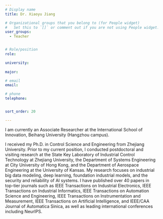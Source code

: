 ```yaml
---
# Display name
title: Dr. Xiaoyu Jiang

# Organizational groups that you belong to (for People widget)
#   Set this to `[]` or comment out if you are not using People widget.
user_groups:
  - Teacher


# Role/position
role: 

university: 
  
major: 

# email 
email:

# phone 
telephone:


sort_order: 20

---
```


I am currently an Associate Researcher at the International School of Innovation, Beihang University (Hangzhou campus).
<!--more--> 
I received my Ph.D. in Control Science and Engineering from Zhejiang University. Prior to my current position, I conducted postdoctoral and visiting research at the State Key Laboratory of Industrial Control Technology at Zhejiang University, the Department of Systems Engineering at City University of Hong Kong, and the Department of Aerospace Engineering at the University of Kansas. My research focuses on industrial big data modeling, deep learning, foundation industrial models, and the security and reliability of AI systems. I have published over 40 papers in top-tier journals such as IEEE Transactions on Industrial Electronics, IEEE Transactions on Industrial Informatics, IEEE Transactions on Automation Science and Engineering, IEEE Transactions on Instrumentation and Measurement, IEEE Transactions on Artificial Intelligence, and IEEE/CAA Journal of Automatica Sinica, as well as leading international conferences including NeurIPS.


